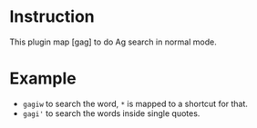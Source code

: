 # Instruction
This plugin map [gag] to do Ag search in normal mode.

# Example
- `gagiw` to search the word, `*` is mapped to a shortcut for that.
- `gagi'` to search the words inside single quotes.
